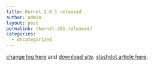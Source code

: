 ```yaml
---
title: Kernel 2.6.1 released
author: admin
layout: post
permalink: /kernel-261-released/
categories:
  - Uncategorized
---
```

[change log here][1] and [download site][2]. [slashdot article here][3].

 [1]: http://www.kernel.org/pub/linux/kernel/v2.6/ChangeLog-2.6.1
 [2]: http://www.kernel.org/
 [3]: http://slashdot.org/article.pl?sid=04/01/09/1312255&mode=nested&tid=106&tid=185